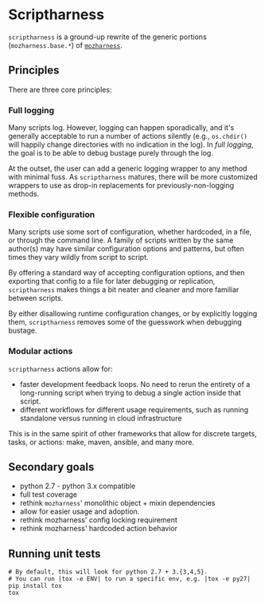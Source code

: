# Scriptharness
`scriptharness` is a ground-up rewrite of the generic portions (`mozharness.base.*`) of [`mozharness`](https://hg.mozilla.org/build/mozharness).

## Principles

There are three core principles:

### Full logging

Many scripts log.  However, logging can happen sporadically, and it's generally acceptable to run a number of actions silently (e.g., `os.chdir()` will happily change directories with no indication in the log).  In *full logging*, the goal is to be able to debug bustage purely through the log.

At the outset, the user can add a generic logging wrapper to any method with minimal fuss.  As `scriptharness` matures, there will be more customized wrappers to use as drop-in replacements for previously-non-logging methods.

### Flexible configuration

Many scripts use some sort of configuration, whether hardcoded, in a file, or through the command line.  A family of scripts written by the same author(s) may have similar configuration options and patterns, but often times they vary wildly from script to script.

By offering a standard way of accepting configuration options, and then exporting that config to a file for later debugging or replication, `scriptharness` makes things a bit neater and cleaner and more familiar between scripts.

By either disallowing runtime configuration changes, or by explicitly logging them, `scriptharness` removes some of the guesswork when debugging bustage.

### Modular actions

`scriptharness` actions allow for:
* faster development feedback loops.  No need to rerun the entirety of a long-running script when trying to debug a single action inside that script.
* different workflows for different usage requirements, such as running standalone versus running in cloud infrastructure

This is in the same spirit of other frameworks that allow for discrete targets, tasks, or actions: make, maven, ansible, and many more.

## Secondary goals

* python 2.7 - python 3.x compatible
* full test coverage
* rethink `mozharness`' monolithic object + mixin dependencies
 * allow for easier usage and adoption.
* rethink mozharness' config locking requirement
* rethink mozharness' hardcoded action behavior


## Running unit tests
    # By default, this will look for python 2.7 + 3.{3,4,5}.
    # You can run |tox -e ENV| to run a specific env, e.g. |tox -e py27|
    pip install tox
    tox
